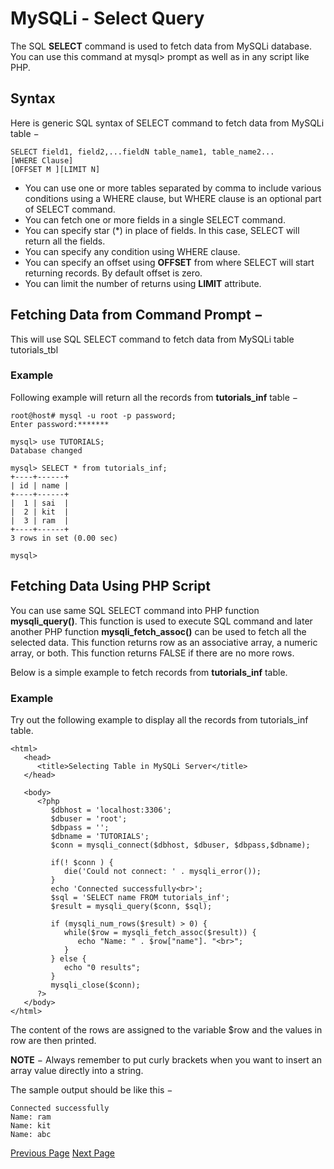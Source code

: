 # MySQLi - Select Query
The SQL **SELECT** command is used to fetch data from MySQLi database. You can use this command at mysql&gt; prompt as well as in any script like PHP.

## Syntax
Here is generic SQL syntax of SELECT command to fetch data from MySQLi table −

```
SELECT field1, field2,...fieldN table_name1, table_name2...
[WHERE Clause]
[OFFSET M ][LIMIT N]
```
   * You can use one or more tables separated by comma to include various conditions using a WHERE clause, but WHERE clause is an optional part of SELECT command.
   * You can fetch one or more fields in a single SELECT command.
   * You can specify star (*) in place of fields. In this case, SELECT will return all the fields.
   * You can specify any condition using WHERE clause.
   * You can specify an offset using **OFFSET** from where SELECT will start returning records. By default offset is zero.
   * You can limit the number of returns using **LIMIT** attribute.

## Fetching Data from Command Prompt −
This will use SQL SELECT command to fetch data from MySQLi table tutorials_tbl

### Example
Following example will return all the records from **tutorials_inf** table −

```
root@host# mysql -u root -p password;
Enter password:*******

mysql> use TUTORIALS;
Database changed

mysql> SELECT * from tutorials_inf;
+----+------+
| id | name |
+----+------+
|  1 | sai  |
|  2 | kit  |
|  3 | ram  |
+----+------+
3 rows in set (0.00 sec)

mysql>
```
## Fetching Data Using PHP Script
You can use same SQL SELECT command into PHP function **mysqli_query()**. This function is used to execute SQL command and later another PHP function **mysqli_fetch_assoc()** can be used to fetch all the selected data. This function returns row as an associative array, a numeric array, or both. This function returns FALSE if there are no more rows.

Below is a simple example to fetch records from **tutorials_inf** table.

### Example
Try out the following example to display all the records from tutorials_inf table.

```
<html>
   <head>
      <title>Selecting Table in MySQLi Server</title>
   </head>

   <body>
      <?php
         $dbhost = 'localhost:3306';
         $dbuser = 'root';
         $dbpass = '';
         $dbname = 'TUTORIALS';
         $conn = mysqli_connect($dbhost, $dbuser, $dbpass,$dbname);
   
         if(! $conn ) {
            die('Could not connect: ' . mysqli_error());
         }
         echo 'Connected successfully<br>';
         $sql = 'SELECT name FROM tutorials_inf';
         $result = mysqli_query($conn, $sql);

         if (mysqli_num_rows($result) > 0) {
            while($row = mysqli_fetch_assoc($result)) {
               echo "Name: " . $row["name"]. "<br>";
            }
         } else {
            echo "0 results";
         }
         mysqli_close($conn);
      ?>
   </body>
</html>
```
The content of the rows are assigned to the variable $row and the values in row are then printed.

**NOTE** − Always remember to put curly brackets when you want to insert an array value directly into a string.

The sample output should be like this −

```
Connected successfully
Name: ram
Name: kit
Name: abc
```

[Previous Page](../mysqli/mysqli_insert_query.md) [Next Page](../mysqli/mysqli_where_clause.md) 
